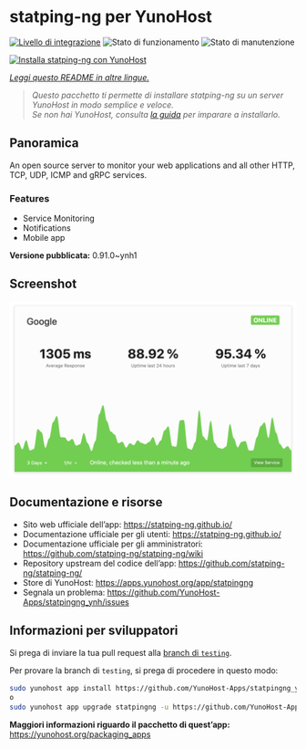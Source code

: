 <!--
N.B.: Questo README è stato automaticamente generato da <https://github.com/YunoHost/apps/tree/master/tools/readme_generator>
NON DEVE essere modificato manualmente.
-->

# statping-ng per YunoHost

[![Livello di integrazione](https://dash.yunohost.org/integration/statpingng.svg)](https://dash.yunohost.org/appci/app/statpingng) ![Stato di funzionamento](https://ci-apps.yunohost.org/ci/badges/statpingng.status.svg) ![Stato di manutenzione](https://ci-apps.yunohost.org/ci/badges/statpingng.maintain.svg)

[![Installa statping-ng con YunoHost](https://install-app.yunohost.org/install-with-yunohost.svg)](https://install-app.yunohost.org/?app=statpingng)

*[Leggi questo README in altre lingue.](./ALL_README.md)*

> *Questo pacchetto ti permette di installare statping-ng su un server YunoHost in modo semplice e veloce.*  
> *Se non hai YunoHost, consulta [la guida](https://yunohost.org/install) per imparare a installarlo.*

## Panoramica

An open source server to monitor your web applications and all other HTTP, TCP, UDP, ICMP and gRPC services.

### Features

- Service Monitoring
- Notifications
- Mobile app


**Versione pubblicata:** 0.91.0~ynh1

## Screenshot

![Screenshot di statping-ng](./doc/screenshots/statping.png)

## Documentazione e risorse

- Sito web ufficiale dell’app: <https://statping-ng.github.io/>
- Documentazione ufficiale per gli utenti: <https://statping-ng.github.io/>
- Documentazione ufficiale per gli amministratori: <https://github.com/statping-ng/statping-ng/wiki>
- Repository upstream del codice dell’app: <https://github.com/statping-ng/statping-ng/>
- Store di YunoHost: <https://apps.yunohost.org/app/statpingng>
- Segnala un problema: <https://github.com/YunoHost-Apps/statpingng_ynh/issues>

## Informazioni per sviluppatori

Si prega di inviare la tua pull request alla [branch di `testing`](https://github.com/YunoHost-Apps/statpingng_ynh/tree/testing).

Per provare la branch di `testing`, si prega di procedere in questo modo:

```bash
sudo yunohost app install https://github.com/YunoHost-Apps/statpingng_ynh/tree/testing --debug
o
sudo yunohost app upgrade statpingng -u https://github.com/YunoHost-Apps/statpingng_ynh/tree/testing --debug
```

**Maggiori informazioni riguardo il pacchetto di quest’app:** <https://yunohost.org/packaging_apps>
